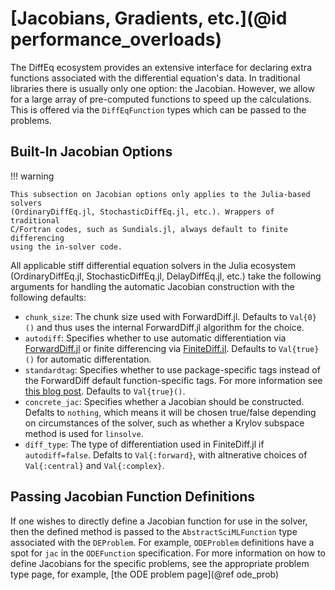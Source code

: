 # [Jacobians, Gradients, etc.](@id performance_overloads)

The DiffEq ecosystem provides an extensive interface for declaring extra functions
associated with the differential equation's data. In traditional libraries there
is usually only one option: the Jacobian. However, we allow for a large array
of pre-computed functions to speed up the calculations. This is offered via the
`DiffEqFunction` types which can be passed to the problems.

## Built-In Jacobian Options

!!! warning

    This subsection on Jacobian options only applies to the Julia-based solvers
    (OrdinaryDiffEq.jl, StochasticDiffEq.jl, etc.). Wrappers of traditional
    C/Fortran codes, such as Sundials.jl, always default to finite differencing
    using the in-solver code.

All applicable stiff differential equation solvers in the Julia ecosystem
(OrdinaryDiffEq.jl, StochasticDiffEq.jl, DelayDiffEq.jl, etc.) take the following
arguments for handling the automatic Jacobian construction with the following defaults:

- `chunk_size`: The chunk size used with ForwardDiff.jl. Defaults to `Val{0}()`
  and thus uses the internal ForwardDiff.jl algorithm for the choice.
- `autodiff`: Specifies whether to use automatic differentiation via
  [ForwardDiff.jl](https://github.com/JuliaDiff/ForwardDiff.jl) or finite
  differencing via [FiniteDiff.jl](https://github.com/JuliaDiff/FiniteDiff.jl).
  Defaults to `Val{true}()` for automatic differentation.
- `standardtag`: Specifies whether to use package-specific tags instead of the
  ForwardDiff default function-specific tags. For more information see
  [this blog post](https://www.stochasticlifestyle.com/improved-forwarddiff-jl-stacktraces-with-package-tags/).
  Defaults to `Val{true}()`.
- `concrete_jac`: Specifies whether a Jacobian should be constructed. Defalts to
  `nothing`, which means it will be chosen true/false depending on circumstances
  of the solver, such as whether a Krylov subspace method is used for `linsolve`.
- `diff_type`: The type of differentiation used in FiniteDiff.jl if `autodiff=false`.
  Defalts to `Val{:forward}`, with altnerative choices of `Val{:central}` and
  `Val{:complex}`. 

## Passing Jacobian Function Definitions

If one wishes to directly define a Jacobian function for use in the solver, then
the defined method is passed to the `AbstractSciMLFunction` type associated with
the `DEProblem`. For example, `ODEProblem` definitions have a spot for `jac` in
the `ODEFunction` specification. For more information on how to define Jacobians
for the specific problems, see the appropriate problem type page, for example,
[the ODE problem page](@ref ode_prob)